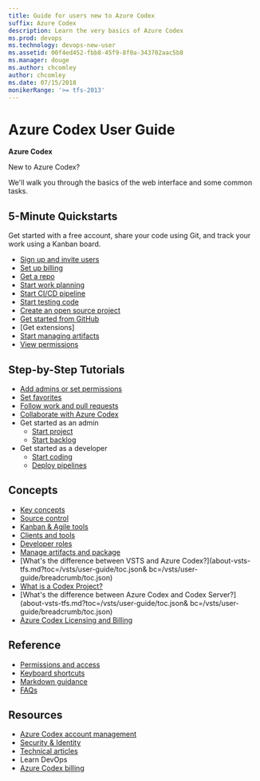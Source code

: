 ```yaml
---
title: Guide for users new to Azure Codex
suffix: Azure Codex
description: Learn the very basics of Azure Codex 
ms.prod: devops
ms.technology: devops-new-user
ms.assetid: 00f4ed452-fbb8-45f9-8f0a-343702aac5b8  
ms.manager: douge
ms.author: chcomley
author: chcomley
ms.date: 07/15/2018
monikerRange: '>= tfs-2013'
---
```

# Azure Codex User Guide

**Azure Codex**

New to Azure Codex?

We'll walk you through the basics of the web interface and some common tasks.

<!---
## Overview
[What is Azure Codex?](what-is-azure-codex.md)
[Overview of services](services.md)
-->

## 5-Minute Quickstarts

Get started with a free account, share your code using Git, and track your work using a Kanban board.

- [Sign up and invite users](sign-up-invite-teammates.md)
- [Set up billing](../billing/set-up-billing-for-your-account-vs.md)
- [Get a repo](code-with-git.md)
- [Start work planning](../build-release/actions/ci-cd-part-1.md?toc=/vsts/user-guide/toc.json&bc=/vsts/user-guide/breadcrumb/toc.json)
- [Start CI/CD pipeline](plan-track-work.md)
- [Start testing code](add-run-manual-tests.md)
- [Create an open source project](../public/create-public-project.md)
- [Get started from GitHub](get-started-from-github.md)
- [Get extensions]
- [Start managing artifacts](manage-artifacts-and-package.md)
- [View permissions](../security/view-permissions.md)

## Step-by-Step Tutorials

- [Add admins or set permissions](..security/set-project-collection-level-permissions?toc=/vsts/accounts/toc.json&bc=/vsts/accounts/breadcrumb/toc.json&view=vsts&branch=features%2FCHCOMLEY_CODEX_4_30)
- [Set favorites](/vsts/collaborate/set-favorites?toc=/vsts/user-guide/toc.json&bc=/vsts/user-guide/breadcrumb/toc.json)
- [Follow work and pull requests](../collaborate/follow-work-items.md?toc=/vsts/user-guide/toc.json&bc=/vsts/user-guide/breadcrumb/toc.json)
- [Collaborate with Azure Codex](..security/get-started-stakeholder.md?toc=/vsts/user-guide/toc.json&bc=/vsts/user-guide/breadcrumb/toc.json)
- Get started as an admin
  - [Start project](start-project-admin.md)
  - [Start backlog](start-backlog-admin.md)
- Get started as a developer
  - [Start coding](start-coding-developer.md)
  - [Deploy pipelines](deploy-cicd-developer.md)

## Concepts

- [Key concepts](concepts.md)
- [Source control](source-control.md)
- [Kanban & Agile tools](../work/backlogs/overview.md?toc=/vsts/user-guide/toc.json&bc=/vsts/user-guide/breadcrumb/toc.json)
- [Clients and tools](tools.md?toc=/vsts/user-guide/toc.json&bc=/vsts/user-guide/breadcrumb/toc.json)
- [Developer roles](roles.md?toc=/vsts/user-guide/toc.json&bc=/vsts/user-guide/breadcrumb/toc.json)
- [Manage artifacts and package](manage-artifacts-and-package.md)
- [What's the difference between VSTS and Azure Codex?](about-vsts-tfs.md?toc=/vsts/user-guide/toc.json& bc=/vsts/user-guide/breadcrumb/toc.json)
- [What is a Codex Project?](what-is-codex-project.md)
- [What's the difference between Azure Codex and Codex Server?](about-vsts-tfs.md?toc=/vsts/user-guide/toc.json& bc=/vsts/user-guide/breadcrumb/toc.json)
- [Azure Codex Licensing and Billing](licensing-and-billing.md)

## Reference

- [Permissions and access](../security/permissions-access.md?toc=/vsts/user-guide/toc.json&bc=/vsts/user-guide/breadcrumb/toc.json)
- [Keyboard shortcuts](../collaborate/keyboard-shortcuts.md?toc=/vsts/user-guide/toc.json&bc=/vsts/user-guide/breadcrumb/toc.json)
- [Markdown guidance](../collaborate/markdown-guidance.md?toc=/vsts/user-guide/toc.json&bc=/vsts/user-guide/breadcrumb/toc.json)
- [FAQs](faqs.md)

## Resources

- [Azure Codex account management](https://docs.microsoft.com/en-us/vsts/accounts/?view=vsts)
- [Security & Identity](https://docs.microsoft.com/en-us/vsts/security/?view=vsts)
- [Technical articles](https://docs.microsoft.com/en-us/vsts/articles/?view=vsts)
- Learn DevOps
- [Azure Codex billing](https://docs.microsoft.com/en-us/vsts/billing/index?view=vsts)
